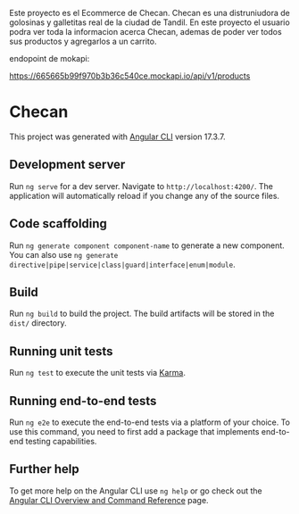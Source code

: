 Este proyecto es el Ecommerce de Checan. Checan es una distruniudora de golosinas y galletitas real de la ciudad de Tandil.
En este proyecto el usuario podra ver toda la informacion acerca Checan, ademas de poder ver todos sus productos y agregarlos a un carrito.


endopoint de mokapi:

https://665665b99f970b3b36c540ce.mockapi.io/api/v1/products


# Checan

This project was generated with [Angular CLI](https://github.com/angular/angular-cli) version 17.3.7.

## Development server

Run `ng serve` for a dev server. Navigate to `http://localhost:4200/`. The application will automatically reload if you change any of the source files.

## Code scaffolding

Run `ng generate component component-name` to generate a new component. You can also use `ng generate directive|pipe|service|class|guard|interface|enum|module`.

## Build

Run `ng build` to build the project. The build artifacts will be stored in the `dist/` directory.

## Running unit tests

Run `ng test` to execute the unit tests via [Karma](https://karma-runner.github.io).

## Running end-to-end tests

Run `ng e2e` to execute the end-to-end tests via a platform of your choice. To use this command, you need to first add a package that implements end-to-end testing capabilities.

## Further help

To get more help on the Angular CLI use `ng help` or go check out the [Angular CLI Overview and Command Reference](https://angular.io/cli) page.
